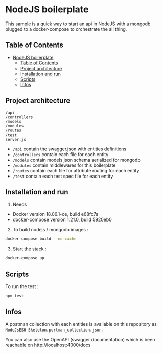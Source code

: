 NodeJS boilerplate
==================

This sample is a quick way to start an api in NodeJS with a mongodb plugged to a docker-compose to orchestrate the all thing.


## Table of Contents

- [NodeJS boilerplate](#nodejs-boilerplate)
  - [Table of Contents](#table-of-contents)
  - [Project architecture](#project-architecture)
  - [Installation and run](#installation-and-run)
  - [Scripts](#scripts)
  - [Infos](#infos)

## Project architecture

```
/api
/controllers
/models
/modules
/routes
/test
server.js
```
* `/api` contain the swagger.json with entities definitions
* `/controllers` contain each file for each entity
* `/models` contain models json schema serialized for mongodb
* `/modules` contain middlewares for this boilerplate
* `/routes` contain each file for attribute routing for each entity
* `/test` contain each test spec file for each entity

## Installation and run

1) Needs

- Docker version 18.06.1-ce, build e68fc7a
- docker-compose version 1.21.0, build 5920eb0

2) To build nodejs / mongodb images :
```bash
docker-compose build --no-cache
```

3) Start the stack :
```bash
docker-compose up
```

## Scripts

To run the test :
```bash
npm test
```

## Infos

A postman collection with each entities is available on this repository as `NodeJsES6 Skeleton.portman_collection.json`.

You can also use the OpenAPI (swagger documentation) which is been reachable on http://localhost:4000/docs